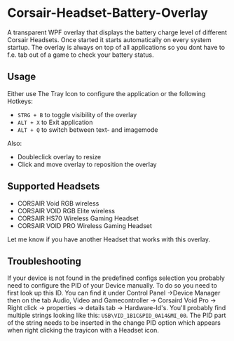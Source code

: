 # Corsair-Headset-Battery-Overlay
A transparent WPF overlay that displays the battery charge level of different Corsair Headsets. Once started it starts automatically on every system startup. The overlay is always on top of all applications so you dont have to f.e. tab out of a game to check your battery status.

## Usage
Either use The Tray Icon to configure the application or the following Hotkeys:
* `STRG + B` to toggle visibility of the overlay
* `ALT + X` to Exit application
* `ALT + Q` to switch between text- and imagemode

Also:
* Doubleclick overlay to resize
* Click and move overlay to reposition the overlay

## Supported Headsets
* CORSAIR Void RGB wireless
* CORSAIR VOID RGB Elite wireless
* CORSAIR HS70 Wireless Gaming Headset
* CORSAIR VOID PRO Wireless Gaming Headset


Let me know if you have another Headset that works with this overlay. 

## Troubleshooting
If your device is not found in the predefined configs selection you probably need to configure the PID of your Device manually. To do so you need to first look up this ID. You can find it under Control Panel ->Device Manager then on the tab Audio, Video and Gamecontroller -> Corsaird Void Pro -> Right click -> properties -> details tab -> Hardware-Id's. You'll probably find multiple strings looking like this: `USB\VID_1B1C&PID_0A14&MI_00`. The PID part of the string needs to be inserted in the change PID option which appears when right clicking the trayicon with a Headset icon.
